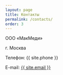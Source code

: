 ```yaml
---
layout: page
title: Контакты
permalink: /contacts/
order: 3
---
```


ООО «МакМеди»

г. Москва

Телефон: {{ site.phone }}

E-mail: <a href="mailto:{{ site.email }}" title="{{ site.email }}">{{ site.email }}</a>
